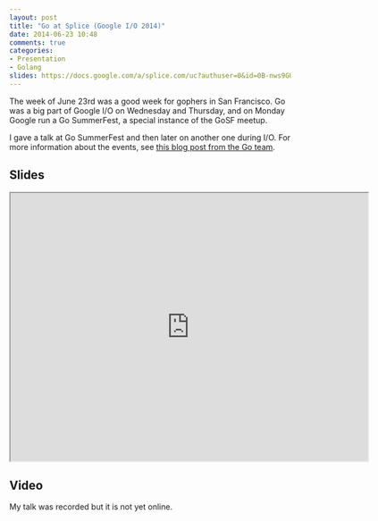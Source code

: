 ```yaml
---
layout: post
title: "Go at Splice (Google I/O 2014)"
date: 2014-06-23 10:48
comments: true
categories: 
- Presentation
- Golang
slides: https://docs.google.com/a/splice.com/uc?authuser=0&id=0B-nws9GU_6qVZklnNnJITlhSbXc&export=download
---
```


The week of June 23rd was a good week for gophers in San Francisco. Go was a big part of Google I/O on Wednesday and Thursday, and on Monday Google run a Go SummerFest, a special instance of the GoSF meetup.

I gave a talk at Go SummerFest and then later on another one during I/O. For more
information about the events, see [this blog post from the Go team](http://blog.golang.org/io2014).


## Slides
<iframe src="https://docs.google.com/a/splice.com/file/d/0B-nws9GU_6qVZklnNnJITlhSbXc/preview" width="640" height="480"></iframe>

## Video

My talk was recorded but it is not yet online.
